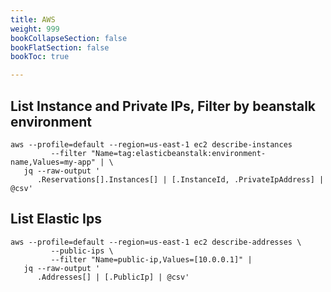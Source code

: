 ```yaml
---
title: AWS
weight: 999
bookCollapseSection: false
bookFlatSection: false
bookToc: true

---
```



## List Instance and Private IPs, Filter by beanstalk environment

```
aws --profile=default --region=us-east-1 ec2 describe-instances
         --filter "Name=tag:elasticbeanstalk:environment-name,Values=my-app" | \
   jq --raw-output '
      .Reservations[].Instances[] | [.InstanceId, .PrivateIpAddress] | @csv'
```


## List Elastic Ips

```
aws --profile=default --region=us-east-1 ec2 describe-addresses \
         --public-ips \
         --filter "Name=public-ip,Values=[10.0.0.1]" |
   jq --raw-output '
      .Addresses[] | [.PublicIp] | @csv'
```
